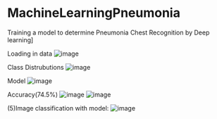 # MachineLearningPneumonia
Training a model to determine Pneumonia Chest Recognition by Deep learning]

Loading in data
![image](https://github.com/RahmatzadaAbdulGhafor/MachineLearningPneumonia/assets/119896469/7213646c-fea5-4b3d-8562-3aeae4fc8ebf)

Class Distrubutions
![image](https://github.com/RahmatzadaAbdulGhafor/MachineLearningPneumonia/assets/119896469/44d5625a-2652-4df5-b986-0ac198fd7311)

Model
![image](https://github.com/RahmatzadaAbdulGhafor/MachineLearningPneumonia/assets/119896469/aa52d5f6-997c-43a5-a89a-0c79fcb7adb6)

Accuracy(74.5%)
![image](https://github.com/RahmatzadaAbdulGhafor/MachineLearningPneumonia/assets/119896469/5c29c725-4be6-48d5-9bb9-c95fd63c5911)
![image](https://github.com/RahmatzadaAbdulGhafor/MachineLearningPneumonia/assets/119896469/1b385712-1972-4df9-bdfe-d348cd467829)

(5)Image classification with model:
![image](https://github.com/RahmatzadaAbdulGhafor/MachineLearningPneumonia/assets/119896469/5425634b-4504-4277-87db-327c4cc121e2)
